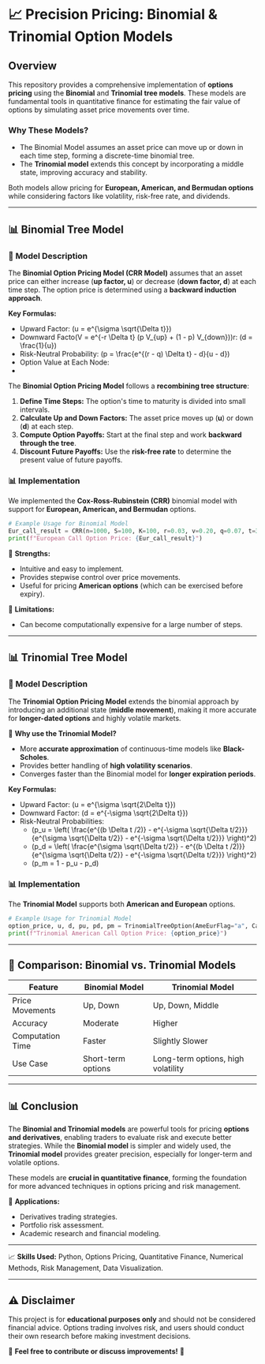# 📈 Precision Pricing: Binomial & Trinomial Option Models

## Overview

This repository provides a comprehensive implementation of **options pricing** using the **Binomial** and **Trinomial tree models**. These models are fundamental tools in quantitative finance for estimating the fair value of options by simulating asset price movements over time.

### Why These Models?

- The Binomial Model assumes an asset price can move up or down in each time step, forming a discrete-time binomial tree.
- The **Trinomial model** extends this concept by incorporating a middle state, improving accuracy and stability.

Both models allow pricing for **European, American, and Bermudan options** while considering factors like volatility, risk-free rate, and dividends.

---

## 📊 Binomial Tree Model

### 🔬 Model Description

The **Binomial Option Pricing Model (CRR Model)** assumes that an asset price can either increase (**up factor, u**) or decrease (**down factor, d**) at each time step. The option price is determined using a **backward induction approach**.

**Key Formulas:**

- Upward Factor: \(u = e^{\sigma \sqrt{\Delta t}}\)
- Downward Facto\(V = e^{-r \Delta t} (p V_{up} + (1 - p) V_{down})\)r: \(d = \frac{1}{u}\)
- Risk-Neutral Probability: \(p = \frac{e^{(r - q) \Delta t} - d}{u - d}\)
- Option Value at Each Node:&#x20;
-

The **Binomial Option Pricing Model** follows a **recombining tree structure**:

1. **Define Time Steps:** The option's time to maturity is divided into small intervals.
2. **Calculate Up and Down Factors:** The asset price moves up (**u**) or down (**d**) at each step.
3. **Compute Option Payoffs:** Start at the final step and work **backward through the tree**.
4. **Discount Future Payoffs:** Use the **risk-free rate** to determine the present value of future payoffs.

### 📊 Implementation

We implemented the **Cox-Ross-Rubinstein (CRR)** binomial model with support for **European, American, and Bermudan** options.

```python
# Example Usage for Binomial Model
Eur_call_result = CRR(n=1000, S=100, K=100, r=0.03, v=0.20, q=0.07, t=3, l=500, PutCall="C", OpStyle='E')
print(f"European Call Option Price: {Eur_call_result}")
```

🔹 **Strengths:**

- Intuitive and easy to implement.
- Provides stepwise control over price movements.
- Useful for pricing **American options** (which can be exercised before expiry).

🔹 **Limitations:**

- Can become computationally expensive for a large number of steps.

---

## 📊 Trinomial Tree Model

### 🔬 Model Description

The **Trinomial Option Pricing Model** extends the binomial approach by introducing an additional state (**middle movement**), making it more accurate for **longer-dated options** and highly volatile markets.

📌 **Why use the Trinomial Model?**

- More **accurate approximation** of continuous-time models like **Black-Scholes**.
- Provides better handling of **high volatility scenarios**.
- Converges faster than the Binomial model for **longer expiration periods**.

**Key Formulas:**

- Upward Factor: \(u = e^{\sigma \sqrt{2\Delta t}}\)
- Downward Factor: \(d = e^{-\sigma \sqrt{2\Delta t}}\)
- Risk-Neutral Probabilities:
  - \(p_u = \left( \frac{e^{(b \Delta t /2)} - e^{-\sigma \sqrt{\Delta t/2}}}{e^{\sigma \sqrt{\Delta t/2}} - e^{-\sigma \sqrt{\Delta t/2}}} \right)^2\)
  - \(p_d = \left( \frac{e^{\sigma \sqrt{\Delta t/2}} - e^{(b \Delta t /2)}}{e^{\sigma \sqrt{\Delta t/2}} - e^{-\sigma \sqrt{\Delta t/2}}} \right)^2\)
  - \(p_m = 1 - p_u - p_d\)

### 📊 Implementation

The **Trinomial Model** supports both **American and European** options.

```python
# Example Usage for Trinomial Model
option_price, u, d, pu, pd, pm = TrinomialTreeOption(AmeEurFlag="a", CallPutFlag="c", S=100, X=100, Time=3, r=0.03, b=-0.04, sigma=0.2, n=9)
print(f"Trinomial American Call Option Price: {option_price}")
```

---

## 🌟 Comparison: Binomial vs. Trinomial Models

| Feature          | Binomial Model     | Trinomial Model                    |
| ---------------- | ------------------ | ---------------------------------- |
| Price Movements  | Up, Down           | Up, Down, Middle                   |
| Accuracy         | Moderate           | Higher                             |
| Computation Time | Faster             | Slightly Slower                    |
| Use Case         | Short-term options | Long-term options, high volatility |

---


## 📊 Conclusion

The **Binomial and Trinomial models** are powerful tools for pricing **options and derivatives**, enabling traders to evaluate risk and execute better strategies. While the **Binomial model** is simpler and widely used, the **Trinomial model** provides greater precision, especially for longer-term and volatile options.

These models are **crucial in quantitative finance**, forming the foundation for more advanced techniques in options pricing and risk management.

🔹 **Applications:**

- Derivatives trading strategies.
- Portfolio risk assessment.
- Academic research and financial modeling.

---
📈 **Skills Used:** Python, Options Pricing, Quantitative Finance, Numerical Methods, Risk Management, Data Visualization.

---

## ⚠️ Disclaimer

This project is for **educational purposes only** and should not be considered financial advice. Options trading involves risk, and users should conduct their own research before making investment decisions.

📌 **Feel free to contribute or discuss improvements!** 🚀


